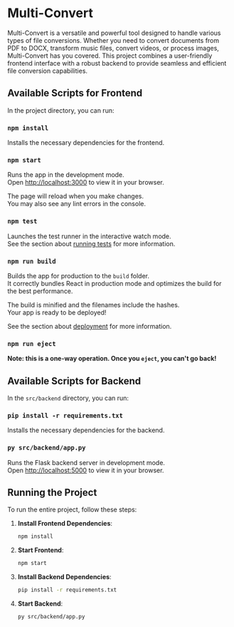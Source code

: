 # Multi-Convert

Multi-Convert is a versatile and powerful tool designed to handle various types of file conversions. Whether you need to convert documents from PDF to DOCX, transform music files, convert videos, or process images, Multi-Convert has you covered. This project combines a user-friendly frontend interface with a robust backend to provide seamless and efficient file conversion capabilities.

## Available Scripts for Frontend

In the project directory, you can run:

### `npm install`

Installs the necessary dependencies for the frontend.

### `npm start`

Runs the app in the development mode.\
Open [http://localhost:3000](http://localhost:3000) to view it in your browser.

The page will reload when you make changes.\
You may also see any lint errors in the console.

### `npm test`

Launches the test runner in the interactive watch mode.\
See the section about [running tests](https://facebook.github.io/create-react-app/docs/running-tests) for more information.

### `npm run build`

Builds the app for production to the `build` folder.\
It correctly bundles React in production mode and optimizes the build for the best performance.

The build is minified and the filenames include the hashes.\
Your app is ready to be deployed!

See the section about [deployment](https://facebook.github.io/create-react-app/docs/deployment) for more information.

### `npm run eject`

**Note: this is a one-way operation. Once you `eject`, you can't go back!**

## Available Scripts for Backend

In the `src/backend` directory, you can run:

### `pip install -r requirements.txt`

Installs the necessary dependencies for the backend.

### `py src/backend/app.py`

Runs the Flask backend server in development mode.\
Open [http://localhost:5000](http://localhost:5000) to view it in your browser.

## Running the Project

To run the entire project, follow these steps:

1. **Install Frontend Dependencies**:
   ```sh
   npm install
   ```

2. **Start Frontend**:
   ```sh
   npm start
   ```

3. **Install Backend Dependencies**:
   ```sh
   pip install -r requirements.txt
   ```

4. **Start Backend**:
   ```sh
   py src/backend/app.py
   ```